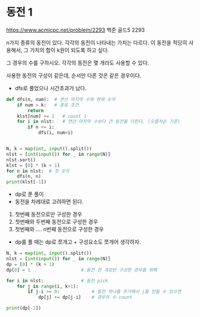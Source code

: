 # 동전 1
https://www.acmicpc.net/problem/2293
백준 골드5 2293


n가지 종류의 동전이 있다. 각각의 동전이 나타내는 가치는 다르다. 이 동전을 적당히 사용해서, 그 가치의 합이 k원이 되도록 하고 싶다.

그 경우의 수를 구하시오. 각각의 동전은 몇 개라도 사용할 수 있다.

사용한 동전의 구성이 같은데, 순서만 다른 것은 같은 경우이다.


* dfs로 풀었으나 시간초과가 났다.

```python
def dfs(n, num):  # 연산 마지막 수와 현재 숫자
    if num > k:   # 종료 조건
        return
    klst[num] += 1   # count 1
    for i in nlst:   # 연산 마지막 수보다 큰 동전을 더한다. (오름차순 기준)
        if n <= i:
            dfs(i, num+i)


N, k = map(int, input().split())
nlst = [int(input()) for _ in range(N)]
nlst.sort()
klst = [0] * (k + 1)
for n in nlst:  # 첫 숫자
    dfs(n, n)
print(klst[-1])
```

* dp로 푼 풀이
* 동전을 차례대로 고려하면 된다.

1. 첫번째 동전으로만 구성한 경우
2. 첫번째와 두번째 동전으로 구성한 경우
3. 첫번째와 .... n번째 동전으로 구성한 경우


* dp를 풀 때는 dp로 쪼개고 + 구성요소도 쪼개어 생각하자.

```python
N, k = map(int, input().split())
nlst = [int(input()) for _ in range(N)]
dp = [0] * (k + 1)
dp[0] = 1                   # 동전 한 개로만 구성한 경우를 위해

for i in nlst:              # 동전 pick 
    for j in range(i, k+1):
        if j-i >= 0:            # 동전 하나를 추가해서 j를 만들 수 있으면
            dp[j] += dp[j-i]    # 경우의 수 count 

print(dp[-1])
```

